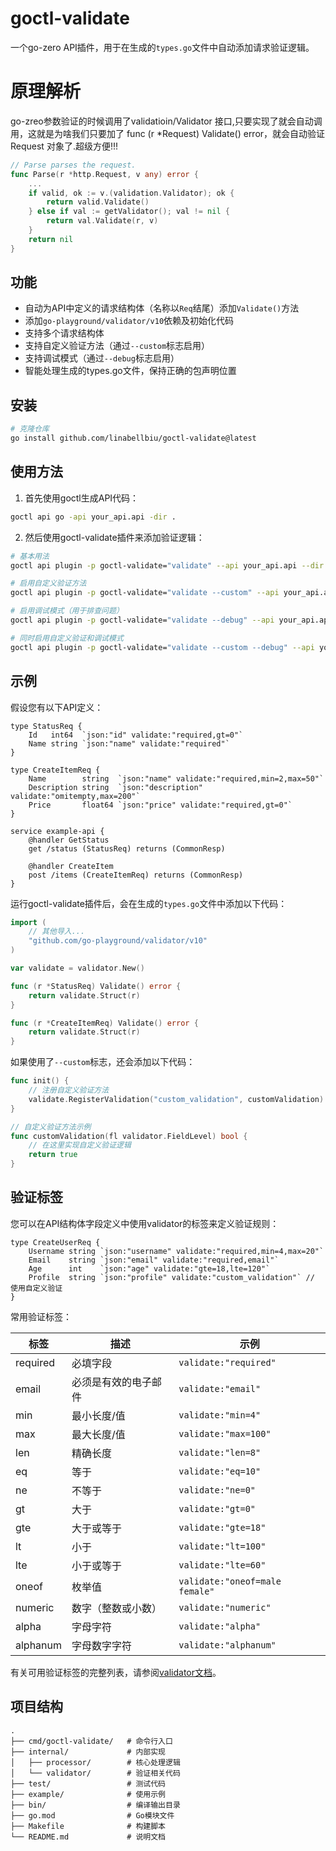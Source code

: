 # goctl-validate
一个go-zero API插件，用于在生成的`types.go`文件中自动添加请求验证逻辑。

# 原理解析
go-zreo参数验证的时候调用了validatioin/Validator 接口,只要实现了就会自动调用，这就是为啥我们只要加了 func (r *Request) Validate() error，就会自动验证 Request 对象了.超级方便!!!
```go
// Parse parses the request.
func Parse(r *http.Request, v any) error {
	...
	if valid, ok := v.(validation.Validator); ok {
		return valid.Validate()
	} else if val := getValidator(); val != nil {
		return val.Validate(r, v)
	}
	return nil
}
```
## 功能

- 自动为API中定义的请求结构体（名称以`Req`结尾）添加`Validate()`方法
- 添加`go-playground/validator/v10`依赖及初始化代码
- 支持多个请求结构体
- 支持自定义验证方法（通过`--custom`标志启用）
- 支持调试模式（通过`--debug`标志启用）
- 智能处理生成的types.go文件，保持正确的包声明位置


## 安装

```bash
# 克隆仓库
go install github.com/linabellbiu/goctl-validate@latest
```

## 使用方法

1. 首先使用goctl生成API代码：

```bash
goctl api go -api your_api.api -dir .
```

2. 然后使用goctl-validate插件来添加验证逻辑：

```bash
# 基本用法
goctl api plugin -p goctl-validate="validate" --api your_api.api --dir .

# 启用自定义验证方法
goctl api plugin -p goctl-validate="validate --custom" --api your_api.api --dir .

# 启用调试模式（用于排查问题）
goctl api plugin -p goctl-validate="validate --debug" --api your_api.api --dir .

# 同时启用自定义验证和调试模式
goctl api plugin -p goctl-validate="validate --custom --debug" --api your_api.api --dir .
```


## 示例

假设您有以下API定义：

```api
type StatusReq {
    Id   int64  `json:"id" validate:"required,gt=0"`
    Name string `json:"name" validate:"required"`
}

type CreateItemReq {
    Name        string  `json:"name" validate:"required,min=2,max=50"`
    Description string  `json:"description" validate:"omitempty,max=200"`
    Price       float64 `json:"price" validate:"required,gt=0"`
}

service example-api {
    @handler GetStatus
    get /status (StatusReq) returns (CommonResp)
    
    @handler CreateItem
    post /items (CreateItemReq) returns (CommonResp)
}
```

运行goctl-validate插件后，会在生成的`types.go`文件中添加以下代码：

```go
import (
    // 其他导入...
    "github.com/go-playground/validator/v10"
)

var validate = validator.New()

func (r *StatusReq) Validate() error {
    return validate.Struct(r)
}

func (r *CreateItemReq) Validate() error {
    return validate.Struct(r)
}
```

如果使用了`--custom`标志，还会添加以下代码：

```go
func init() {
    // 注册自定义验证方法
    validate.RegisterValidation("custom_validation", customValidation)
}

// 自定义验证方法示例
func customValidation(fl validator.FieldLevel) bool {
    // 在这里实现自定义验证逻辑
    return true
}
```

## 验证标签

您可以在API结构体字段定义中使用validator的标签来定义验证规则：

```api
type CreateUserReq {
    Username string `json:"username" validate:"required,min=4,max=20"`
    Email    string `json:"email" validate:"required,email"`
    Age      int    `json:"age" validate:"gte=18,lte=120"`
    Profile  string `json:"profile" validate:"custom_validation"` // 使用自定义验证
}
```

常用验证标签：

| 标签 | 描述 | 示例 |
|-----|------|------|
| required | 必填字段 | `validate:"required"` |
| email | 必须是有效的电子邮件 | `validate:"email"` |
| min | 最小长度/值 | `validate:"min=4"` |
| max | 最大长度/值 | `validate:"max=100"` |
| len | 精确长度 | `validate:"len=8"` |
| eq | 等于 | `validate:"eq=10"` |
| ne | 不等于 | `validate:"ne=0"` |
| gt | 大于 | `validate:"gt=0"` |
| gte | 大于或等于 | `validate:"gte=18"` |
| lt | 小于 | `validate:"lt=100"` |
| lte | 小于或等于 | `validate:"lte=60"` |
| oneof | 枚举值 | `validate:"oneof=male female"` |
| numeric | 数字（整数或小数） | `validate:"numeric"` |
| alpha | 字母字符 | `validate:"alpha"` |
| alphanum | 字母数字字符 | `validate:"alphanum"` |

有关可用验证标签的完整列表，请参阅[validator文档](https://pkg.go.dev/github.com/go-playground/validator/v10)。


## 项目结构

```
.
├── cmd/goctl-validate/   # 命令行入口
├── internal/             # 内部实现
│   ├── processor/        # 核心处理逻辑
│   └── validator/        # 验证相关代码
├── test/                 # 测试代码
├── example/              # 使用示例
├── bin/                  # 编译输出目录
├── go.mod                # Go模块文件
├── Makefile              # 构建脚本
└── README.md             # 说明文档
```